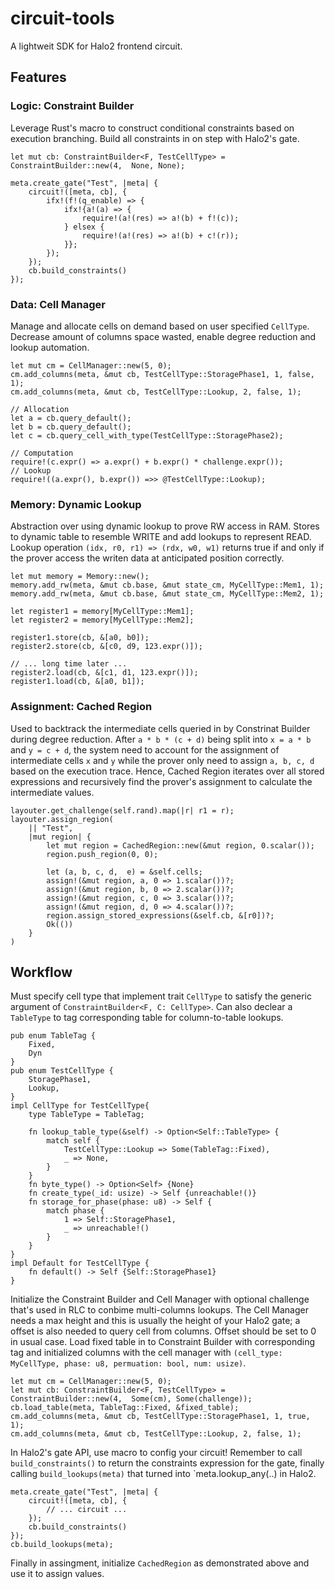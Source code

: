 # circuit-tools
A lightweit SDK for Halo2 frontend circuit.
## Features
### Logic: Constraint Builder
Leverage Rust's macro to construct conditional constraints based on execution branching. Build all constraints in on step with Halo2's gate.
```
let mut cb: ConstraintBuilder<F, TestCellType> =  ConstraintBuilder::new(4,  None, None);

meta.create_gate("Test", |meta| {
    circuit!([meta, cb], {
        ifx!(f!(q_enable) => {
            ifx!{a!(a) => {
                require!(a!(res) => a!(b) + f!(c)); 
            } elsex {
                require!(a!(res) => a!(b) + c!(r));  
            }};
        });
    });
    cb.build_constraints()
});
```
### Data: Cell Manager
Manage and allocate cells on demand based on user specified `CellType`. Decrease amount of columns space wasted, enable degree reduction and lookup automation.
```
let mut cm = CellManager::new(5, 0);
cm.add_columns(meta, &mut cb, TestCellType::StoragePhase1, 1, false, 1);
cm.add_columns(meta, &mut cb, TestCellType::Lookup, 2, false, 1);

// Allocation
let a = cb.query_default();
let b = cb.query_default();
let c = cb.query_cell_with_type(TestCellType::StoragePhase2);

// Computation
require!(c.expr() => a.expr() + b.expr() * challenge.expr());
// Lookup
require!((a.expr(), b.expr()) =>> @TestCellType::Lookup);

```
### Memory: Dynamic Lookup
Abstraction over using dynamic lookup to prove RW access in RAM. Stores to dynamic table to resemble WRITE and add lookups to represent READ. Lookup operation `(idx, r0, r1) => (rdx, w0, w1)` returns true if and only if the prover access the writen data at anticipated position correctly.
```
let mut memory = Memory::new();
memory.add_rw(meta, &mut cb.base, &mut state_cm, MyCellType::Mem1, 1);
memory.add_rw(meta, &mut cb.base, &mut state_cm, MyCellType::Mem2, 1);

let register1 = memory[MyCellType::Mem1];
let register2 = memory[MyCellType::Mem2];

register1.store(cb, &[a0, b0]);
register2.store(cb, &[c0, d9, 123.expr()]);

// ... long time later ...
register2.load(cb, &[c1, d1, 123.expr()]);
register1.load(cb, &[a0, b1]);

```
### Assignment: Cached Region
Used to backtrack the intermediate cells queried in by Constrinat Builder during degree reduction. After `a * b * (c + d)` being split into `x = a * b` and `y = c + d`, the system need to account for the assignment of intermediate cells `x` and `y` while the prover only need to assign `a, b, c, d` based on the execution trace. Hence, Cached Region iterates over all stored expressions and recursively find the prover's assignment to calculate the intermediate values.
```
layouter.get_challenge(self.rand).map(|r| r1 = r);
layouter.assign_region(
    || "Test", 
    |mut region| {
        let mut region = CachedRegion::new(&mut region, 0.scalar());
        region.push_region(0, 0);

        let (a, b, c, d,  e) = &self.cells;
        assign!(&mut region, a, 0 => 1.scalar())?;
        assign!(&mut region, b, 0 => 2.scalar())?;
        assign!(&mut region, c, 0 => 3.scalar())?;
        assign!(&mut region, d, 0 => 4.scalar())?;
        region.assign_stored_expressions(&self.cb, &[r0])?;
        Ok(())
    }
)
```
## Workflow
Must specify cell type that implement trait `CellType` to satisfy the generic argument of `ConstraintBuilder<F, C: CellType>`. Can also declear a `TableType` to tag corresponding table for column-to-table lookups.
```
pub enum TableTag {
    Fixed,
    Dyn
}
pub enum TestCellType {
    StoragePhase1,
    Lookup,
}
impl CellType for TestCellType{
    type TableType = TableTag;

    fn lookup_table_type(&self) -> Option<Self::TableType> {
        match self {
            TestCellType::Lookup => Some(TableTag::Fixed),
            _ => None,
        }
    }
    fn byte_type() -> Option<Self> {None}
    fn create_type(_id: usize) -> Self {unreachable!()}
    fn storage_for_phase(phase: u8) -> Self {
        match phase {
            1 => Self::StoragePhase1,
            _ => unreachable!()
        }
    }
}
impl Default for TestCellType {
    fn default() -> Self {Self::StoragePhase1}
}
```
Initialize the Constraint Builder and Cell Manager with optional challenge that's used in RLC to conbime multi-columns lookups. The Cell Manager needs a max height and this is usually the height of your Halo2 gate; a offset is also needed to query cell from columns. Offset should be set to 0 in usual case. Load fixed table in to Constraint Builder with corresponding tag and initialized columns with the cell manager with `(cell_type: MyCellType, phase: u8, permuation: bool, num: usize)`.
```
let mut cm = CellManager::new(5, 0);
let mut cb: ConstraintBuilder<F, TestCellType> =  ConstraintBuilder::new(4,  Some(cm), Some(challenge));
cb.load_table(meta, TableTag::Fixed, &fixed_table);
cm.add_columns(meta, &mut cb, TestCellType::StoragePhase1, 1, true, 1);
cm.add_columns(meta, &mut cb, TestCellType::Lookup, 2, false, 1);
```
In Halo2's gate API, use macro to config your circuit! Remember to call `build_constraints()` to return the constraints expression for the gate, finally calling `build_lookups(meta)` that turned into `meta.lookup_any(..) in Halo2.
```
meta.create_gate("Test", |meta| {
    circuit!([meta, cb], {
        // ... circuit ...
    });
    cb.build_constraints()
});
cb.build_lookups(meta);
```
Finally in assingment, initialize `CachedRegion` as demonstrated above and use it to assign values.
